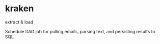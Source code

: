 # kraken
extract &amp; load

Schedule DAG job for pulling emails, parsing text, and persisting results to SQL
